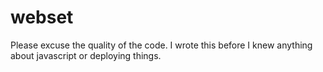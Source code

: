 webset
======
Please excuse the quality of the code. I wrote this before I knew anything about javascript or deploying things.
